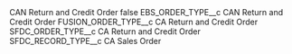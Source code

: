 <?xml version="1.0" encoding="UTF-8"?>
<CustomMetadata xmlns="http://soap.sforce.com/2006/04/metadata" xmlns:xsi="http://www.w3.org/2001/XMLSchema-instance" xmlns:xsd="http://www.w3.org/2001/XMLSchema">
    <label>CAN Return and Credit Order</label>
    <protected>false</protected>
    <values>
        <field>EBS_ORDER_TYPE__c</field>
        <value xsi:type="xsd:string">CAN Return and Credit Order</value>
    </values>
    <values>
        <field>FUSION_ORDER_TYPE__c</field>
        <value xsi:type="xsd:string">CA Return and Credit Order</value>
    </values>
    <values>
        <field>SFDC_ORDER_TYPE__c</field>
        <value xsi:type="xsd:string">CA Return and Credit Order</value>
    </values>
    <values>
        <field>SFDC_RECORD_TYPE__c</field>
        <value xsi:type="xsd:string">CA Sales Order</value>
    </values>
</CustomMetadata>
